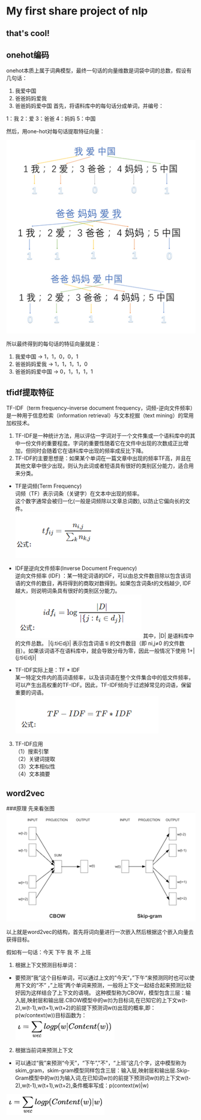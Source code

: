 # My first share project of nlp

## that's cool!

## onehot编码
onehot本质上属于词典模型，最终一句话的向量维数是词袋中词的总数，假设有几句话：

1. 我爱中国
2. 爸爸妈妈爱我
3. 爸爸妈妈爱中国
首先，将语料库中的每句话分成单词，并编号：

1：我      2：爱      3：爸爸      4：妈妈      5：中国

然后，用one-hot对每句话提取特征向量：

![onehot](https://github.com/opprash/braveRL/blob/master/datas/one_hot.png)

所以最终得到的每句话的特征向量就是：

1. 我爱中国 -> 1，1，0，0，1
2. 爸爸妈妈爱我 -> 1，1，1，1，0
3. 爸爸妈妈爱中国 -> 0，1，1，1，1

## tfidf提取特征
TF-IDF（term frequency–inverse document frequency，词频-逆向文件频率）是一种用于信息检索（information retrieval）与文本挖掘（text mining）的常用加权技术。
1. TF-IDF是一种统计方法，用以评估一字词对于一个文件集或一个语料库中的其中一份文件的重要程度。字词的重要性随着它在文件中出现的次数成正比增加，但同时会随着它在语料库中出现的频率成反比下降。
2. TF-IDF的主要思想是：如果某个单词在一篇文章中出现的频率TF高，并且在其他文章中很少出现，则认为此词或者短语具有很好的类别区分能力，适合用来分类。
* TF是词频(Term Frequency)     
词频（TF）表示词条（关键字）在文本中出现的频率。  
这个数字通常会被归一化(一般是词频除以文章总词数), 以防止它偏向长的文件。  
![tf](https://github.com/opprash/braveRL/blob/master/datas/tf.png)  

* IDF是逆向文件频率(Inverse Document Frequency)  
逆向文件频率 (IDF) ：某一特定词语的IDF，可以由总文件数目除以包含该词语的文件的数目，再将得到的商取对数得到。如果包含词条t的文档越少, IDF越大，则说明词条具有很好的类别区分能力。  
![idf](https://github.com/opprash/braveRL/blob/master/datas/idf.png)
其中，|D| 是语料库中的文件总数。 |{j:ti∈dj}| 表示包含词语 ti 的文件数目（即 ni,j≠0 的文件数目）。如果该词语不在语料库中，就会导致分母为零，因此一般情况下使用 1+|{j:ti∈dj}|   
* TF-IDF实际上是：TF * IDF  
某一特定文件内的高词语频率，以及该词语在整个文件集合中的低文件频率，可以产生出高权重的TF-IDF。因此，TF-IDF倾向于过滤掉常见的词语，保留重要的词语。  
![tfidf](https://github.com/opprash/braveRL/blob/master/datas/tfidf.png)
3. TF-IDF应用  
（1）搜索引擎  
（2）关键词提取  
（3）文本相似性  
（4）文本摘要  
## word2vec
###原理
先来看张图    
![word2vec](https://github.com/opprash/braveRL/blob/master/datas/word2vec.png)
  
 以上就是word2vec的结构，首先将词向量进行一次嵌入然后根据这个嵌入向量去获得目标。
   
假如有一句话：今天 下午 我 不 上班
1. 根据上下文预测目标单词：
* 要预测“我”这个目标单词，可以通过上文的”今天“，”下午“来预测同时也可以使用下文的“不” ，”上班“两个单词来预测，一般将上下文一起结合起来预测比较好因为这样结合了上下文的语境。
这种模型称为CBOW，模型包含三层：输入层,映射层和输出层.CBOW模型中的w(t)为目标词,在已知它的上下文w(t-2),w(t-1),w(t+1),w(t+2)的前提下预测词w(t)出现的概率,即：p(w/context(w))目标函数为：  
![CBOW](https://github.com/opprash/braveRL/blob/master/datas/CBOW.png)

2. 根据当前词来预测上下文
* 可以通过“我”来预测“今天”，“下午”,"不"，“上班”这几个字，这中模型称为skim_gram，skim-gram模型同样包含三层：输入层,映射层和输出层.Skip-Gram模型中的w(t)为输入词,在已知词w(t)的前提下预测词w(t)的上下文w(t-2),w(t-1),w(t+1),w(t+2),条件概率写成：p(context(w)|w)  

![skip-gram](https://github.com/opprash/braveRL/blob/master/datas/skip_gram.png)

